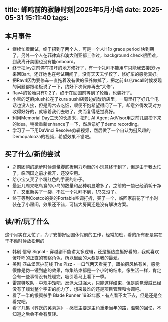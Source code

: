 title: 蝉鸣前的寂静时刻|2025年5月小结
date: 2025-05-31 15:11:40
tags:
---
## 本月事件

- 继续忙着面试，终于招到了两个人，可是一个人H1b grace period 快到期了，另外一个人在菲律宾和澳大利亚都工作过，background check很困难，到我离开美国也没有能onboard。
- 终于把Ivy之前停车撞坏的地方修好了，有一个礼拜不能用车只能我去接送Ivy来回Bart，还好她也在考试期间了，没有天天去学校了，修好车的感觉真好。
- 把Rav4因为要修车一直拖着没有做的保养做掉了，把之前4s店recall时候发现的问题都跟老板说了一下，约好下次保养再去“大修”。
- Rav4的轮胎只有0.2了，终于在回国前等到了轮胎，也装好了。
- 小宝的芝麻plush拉在了kura sushi店旁边的酸奶店里，一周里打了好几个电话也没人接，但是周六去吃饭，顺便不抱希望得问了一下，却意外得发现对方收得好好的，就等着我们去取了，失而复得感觉真好。
- 利用Memorial Day三天的长周末，把PL AI Agent AdVisor用之前几周攒下来的idea，稍微重新enhance了一下，然后录好了demo recording。
- 学习了一下用DaVinci Resolve剪辑视频，然后做了一个自认为挺风趣的Demopalooza的视频，希望效果不错吧。


## 买了什么/新的尝试

- 之前团购的跑步时候测量脚底板用力均衡的小玩意终于到了，但是由于我太忙了，临回国之前才拆开，还没空用。
- 给小宝又买了个粉红色的手表的带子。
- 最近几周来吃鸟食的小鸟的数量和品种明显增多了，之前的一袋已经消耗干净了，又重新买了一袋，不过一个礼拜不到，1/3又没了。
- 终于等到Costco的美的Portable空调打折，买了一个，临回家前花了半小时装在了小房间，效果还不错，可惜大房间还是没有解决方案。

## 读/听/玩了什么

这个月实在太忙了，为了安排好回国休假前的工作，经常加班，看的所有都是实在干不动时候放松用的

- 韩剧 信号 Signal - 穿越剧不能讲太多逻辑，还是挺热血挺好看的，我就喜欢傻呼呼的正直的警察角色，所以里面的大叔是我的最爱。
- 美剧 匹兹堡医护前线 The Pizz - 一口气两天看完了，跟拍摄风格有关，感觉很像是伪一镜到底的效果，每集结束都是一个小时的结束，像生活一样，肯定会有一些事情没有处理完，吸引着马上看下一季。
- 雷霆特攻队 - 中规中矩吧，反派太过强大，只能这样结束，但是感觉漫威已经没有了规划整个宇宙的能力了，想来最难的还是项目管理和协调吧。
- 看了一半的银翼杀手 Blade Runner 1982年版 - 有点看不太下去，但是还是会看完吧。
- 看了几集《葬送的芙莉莲》 - 感觉主要是主角重走当年的路，温馨的回忆，不知道之后会不会有反转。
